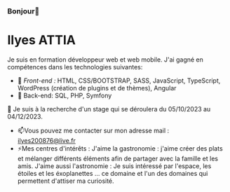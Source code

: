 ### Bonjour👋

# Ilyes ATTIA

Je suis en formation développeur web et web mobile. J'ai gagné en compétences dans les technologies suivantes:
- 🌱 *Front-end :*
  HTML, CSS/BOOTSTRAP, SASS, JavaScript, TypeScript, WordPress (création de plugins et de thèmes), Angular
- 🌱 Back-end:
  SQL, PHP, Symfony

🤔 Je suis à la recherche d'un stage qui se déroulera du 05/10/2023 au 04/12/2023.
- 📫Vous pouvez me contacter sur mon adresse mail : ilyes200876@live.fr
- ⚡Mes centres d'intérêts :
  J'aime la gastronomie : j'aime créer des plats et mélanger différents éléments afin de partager avec la famille et les amis.
  J'aime aussi l'astronomie : Je suis intéressé par l'espace, les étoiles et les éxoplanettes ... ce domaine et l'un des domaines qui permettent d'attiser ma curiosité.

